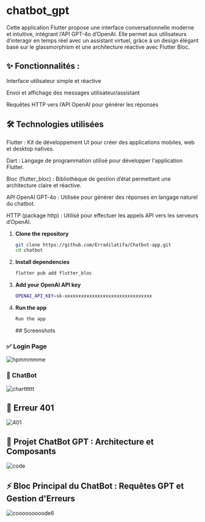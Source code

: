 # chatbot_gpt

Cette application Flutter propose une interface conversationnelle moderne et intuitive, intégrant l’API GPT-4o d’OpenAI. Elle permet aux utilisateurs d’interagir en temps réel avec un assistant virtuel, grâce à un design élégant basé sur le glassmorphism et une architecture réactive avec Flutter Bloc.


## ✨ Fonctionnalités :

Interface utilisateur simple et réactive

Envoi et affichage des messages utilisateur/assistant

Requêtes HTTP vers l’API OpenAI pour générer les réponses

## 🛠️ Technologies utilisées
Flutter : Kit de développement UI pour créer des applications mobiles, web et desktop natives.

Dart : Langage de programmation utilisé pour développer l'application Flutter.

Bloc (flutter_bloc) : Bibliothèque de gestion d’état permettant une architecture claire et réactive.

API OpenAI GPT-4o : Utilisée pour générer des réponses en langage naturel du chatbot.

HTTP (package http) : Utilisé pour effectuer les appels API vers les serveurs d’OpenAI.



1. **Clone the repository**
   ```bash
   git clone https://github.com/Erradilatifa/Chatbot-app.git
   cd chatbot
   
2. **Install dependencies**
    ```bash
    flutter pub add flutter_bloc


3. **Add your OpenAI API key**
    ```bash
    OPENAI_API_KEY=sk-xxxxxxxxxxxxxxxxxxxxxxxxxxxxxxxx

    
4. **Run the app**
    ```bash
    Run the app
     ```
    



    ## Screenshots

### ✅ Login Page

![hpmmmmme](https://github.com/user-attachments/assets/d8ba5970-a8bb-42b8-bdbf-c16e4d3f82b7)


### 🤖 ChatBot

![chartttttt](https://github.com/user-attachments/assets/789f724c-ecb0-4083-812b-3a30271becc7)

##  🔄 Erreur 401

![401](https://github.com/user-attachments/assets/b879c812-775b-46cb-8725-1dc8a6cffacf)

##  🤖 Projet ChatBot GPT : Architecture et Composants

![code](https://github.com/user-attachments/assets/23ea5794-027e-4046-a535-167f8b394ae7)


## ⚡  Bloc Principal du ChatBot : Requêtes GPT et Gestion d'Erreurs


 ![cooooooooode6](https://github.com/user-attachments/assets/665c924d-986a-41f9-a9d8-62d1466c64c0)








